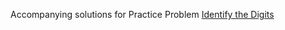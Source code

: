 Accompanying solutions for Practice Problem [Identify the Digits](https://datahack.analyticsvidhya.com/contest/practice-problem-identify-the-digits/)
